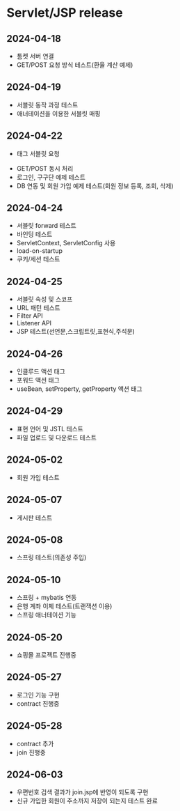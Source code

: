 # Servlet/JSP release

## 2024-04-18
- 톰켓 서버 연결
- GET/POST 요청 방식 테스트(환율 계산 예제)

## 2024-04-19
- 서블릿 동작 과정 테스트
- 애너테이션을 이용한 서블릿 매핑

## 2024-04-22 
- <form> 태그 서블릿 요청
- GET/POST 동시 처리
- 로그인, 구구단 예제 테스트
- DB 연동 및 회원 가입 예제 테스트(회원 정보 등록, 조회, 삭제)

## 2024-04-24
- 서블릿 forward 테스트
- 바인딩 테스트
- ServletContext, ServletConfig 사용
- load-on-startup
- 쿠키/세션 테스트

## 2024-04-25
- 서블릿 속성 및 스코프
- URL 패턴 테스트
- Filter API
- Listener API
- JSP 테스트(선언문,스크립트릿,표현식,주석문)

## 2024-04-26
- 인클루드 액션 태그
- 포워드 액션 태그
- useBean, setProperty, getProperty 액션 태그


## 2024-04-29
- 표현 언어 및 JSTL 테스트
- 파일 업로드 및 다운로드 테스트

## 2024-05-02
- 회원 가입 테스트

## 2024-05-07
- 게시판 테스트

## 2024-05-08
- 스프링 테스트(의존성 주입)

## 2024-05-10
- 스프링 + mybatis 연동
- 은행 계좌 이체 테스트(트랜잭션 이용)
- 스프링 애너테이션 기능

## 2024-05-20
 - 쇼핑몰 프로젝트 진행중

 ## 2024-05-27
 - 로그인 기능 구현
 - contract 진행중

 ## 2024-05-28
 - contract 추가
 - join 진행중

 ## 2024-06-03
 - 우편번호 검색 결과가 join.jsp에 반영이 되도록 구현
 - 신규 가입한 회원이 주소까지 저장이 되는지 테스트 완료